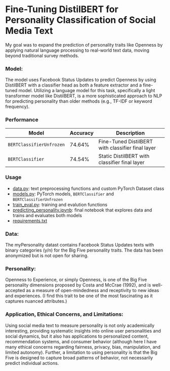 # Fine-Tuning DistilBERT for Personality Classification of Social Media Text
My goal was to expand the prediction of personality traits like Openness by applying natural language processing to real-world text data, moving beyond traditional survey methods. 

### **Model**: 
The model uses Facebook Status Updates to predict Openness by using DistilBERT with a classifier head as both a feature extractor and a fine-tuned model. Utilizing a language model for this task, specifically a light transformer model like DistilBERT, is a more sophisticated approach to NLP for predicting personality than older methods (e.g., TF-IDF or keyword frequency).


### **Performance**


| Model   | Accuracy | Description |
|---------|----------|----------|
| `BERTClassifierUnfrozen` |74.64%| Fine-Tuned DistilBERT with classifier final layer |
| `BERTClassifier` | 74.54% | Static DistilBERT with classifier final layer |

### **Usage**
- [data.py](https://github.com/samuelcampione/finetuning_distilbert_for_personality_classification/blob/main/data.py):  text preprocessing functions and custom PyTorch Dataset class
- [models.py](https://github.com/samuelcampione/finetuning_distilbert_for_personality_classification/blob/main/models.py): PyTorch models,  `BERTClassifier` and `BERTClassifierUnfrozen`
- [train_eval.py](https://github.com/samuelcampione/finetuning_distilbert_for_personality_classification/blob/main/train_eval.py): training and evalution functions
- [predicting_personality.ipynb](https://github.com/samuelcampione/finetuning_distilbert_for_personality_classification/blob/main/predicting_personality.ipynb): final notebook that explores data and trains and evaluates both models
- [requirements.txt](https://github.com/samuelcampione/finetuning_distilbert_for_personality_classification/blob/main/requirements.txt)

### **Data**: 
The myPersonality datast contains Facebook Status Updates texts with binary categories (y/n) for the Big Five personality traits. The data has been anonymized but is not open for sharing. 


### **Personality**: 
Openness to Experience, or simply Openness, is one of the Big Five personality dimensions proposed by Costa and McCrae (1992), and is well-accepted as a measure of open-mindedness and receptivity to new ideas and experiences. (I find this trait to be one of the most fascinating as it captures nuanced attributes.)

### **Application, Ethical Concerns, and Limitations**: 
Using social media text to measure personality is not only academically interesting, providing systematic insights into online user personalities and social dynamics, but it also has applications to personalized content, recommendation systems, and consumer behavior (although here I have many ethical concerns regarding fairness, privacy, bias, manipulation, and limited autonomy). Further, a limitation to using personality is that the Big Five is designed to capture broad patterns of behavior, not necessarily predict individual actions.
